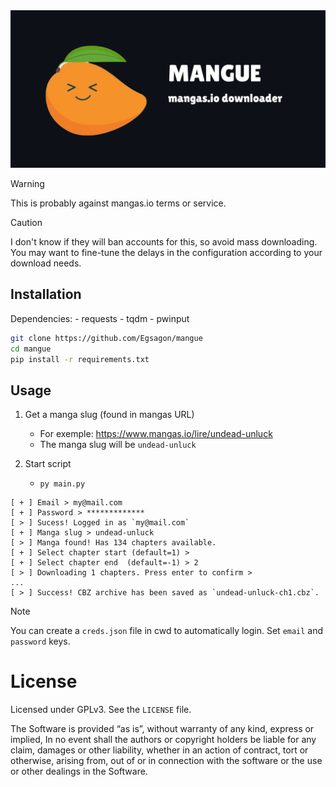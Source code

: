 <img src="https://github.com/Egsagon/mangue/blob/cf8c6233cc0e096749bb813edb3d91ba8e092493/mangue.png" width="600px">

> [!WARNING]
> This is probably against mangas.io terms or service.

> [!CAUTION]
> I don't know if they will ban accounts for this, so avoid mass downloading. You may want to fine-tune the delays in the configuration according to your download needs.

## Installation

Dependencies:
    - requests
    - tqdm
    - pwinput

```sh
git clone https://github.com/Egsagon/mangue
cd mangue
pip install -r requirements.txt
```

## Usage

1. Get a manga slug (found in mangas URL)
    - For exemple: https://www.mangas.io/lire/undead-unluck
    - The manga slug will be `undead-unluck`

2. Start script
    - `py main.py`

```
[ + ] Email > my@mail.com
[ + ] Password > *************
[ > ] Sucess! Logged in as `my@mail.com`
[ + ] Manga slug > undead-unluck
[ > ] Manga found! Has 134 chapters available.
[ + ] Select chapter start (default=1) >
[ + ] Select chapter end  (default=-1) > 2
[ > ] Downloading 1 chapters. Press enter to confirm >
...
[ > ] Success! CBZ archive has been saved as `undead-unluck-ch1.cbz`.
```

> [!NOTE]
> You can create a `creds.json` file in cwd to automatically login. Set `email` and `password` keys.

# License

Licensed under GPLv3. See the `LICENSE` file.

The Software is provided “as is”, without warranty of any kind, express or implied, In no event shall the authors or copyright holders be liable for any claim, damages or other liability, whether in an action of contract, tort or otherwise, arising from, out of or in connection with the software or the use or other dealings in the Software.
